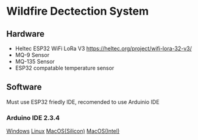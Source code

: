 # Wildfire Dectection System 

## Hardware
- Heltec ESP32 WiFi LoRa V3 https://heltec.org/project/wifi-lora-32-v3/
- MQ-9 Sensor
- MQ-135 Sensor
- ESP32 compatable temperature sensor 

## Software 
Must use ESP32 friedly IDE, recomended to use Arduinio IDE 
### Arduino IDE 2.3.4
[Windows]( https://downloads.arduino.cc/arduino-ide/arduino-ide_2.3.4_Windows_64bit.exe )
[Linux](https://downloads.arduino.cc/arduino-ide/arduino-ide_2.3.4_Linux_64bit.AppImage)
[MacOS(Silicon)](https://downloads.arduino.cc/arduino-ide/arduino-ide_2.3.4_macOS_arm64.dmg)
[MacOS(Intel)]( https://downloads.arduino.cc/arduino-ide/arduino-ide_2.3.4_macOS_64bit.dmg)







